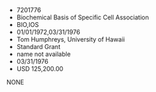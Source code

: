 * 7201776
* Biochemical Basis of Specific Cell Association
* BIO,IOS
* 01/01/1972,03/31/1976
* Tom Humphreys, University of Hawaii
* Standard Grant
*   name not available
* 03/31/1976
* USD 125,200.00

NONE